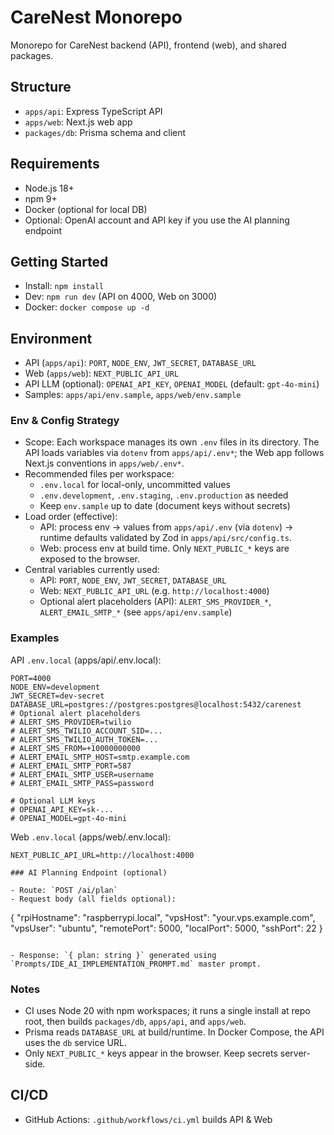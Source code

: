 # CareNest Monorepo

Monorepo for CareNest backend (API), frontend (web), and shared packages.

## Structure

- `apps/api`: Express TypeScript API
- `apps/web`: Next.js web app
- `packages/db`: Prisma schema and client

## Requirements

- Node.js 18+
- npm 9+
- Docker (optional for local DB)
 - Optional: OpenAI account and API key if you use the AI planning endpoint

## Getting Started

- Install: `npm install`
- Dev: `npm run dev` (API on 4000, Web on 3000)
- Docker: `docker compose up -d`

## Environment

- API (`apps/api`): `PORT`, `NODE_ENV`, `JWT_SECRET`, `DATABASE_URL`
- Web (`apps/web`): `NEXT_PUBLIC_API_URL`
 - API LLM (optional): `OPENAI_API_KEY`, `OPENAI_MODEL` (default: `gpt-4o-mini`)
- Samples: `apps/api/env.sample`, `apps/web/env.sample`

### Env & Config Strategy

- Scope: Each workspace manages its own `.env` files in its directory. The API loads variables via `dotenv` from `apps/api/.env*`; the Web app follows Next.js conventions in `apps/web/.env*`.
- Recommended files per workspace:
  - `.env.local` for local-only, uncommitted values
  - `.env.development`, `.env.staging`, `.env.production` as needed
  - Keep `env.sample` up to date (document keys without secrets)
- Load order (effective):
  - API: process env → values from `apps/api/.env` (via `dotenv`) → runtime defaults validated by Zod in `apps/api/src/config.ts`.
  - Web: process env at build time. Only `NEXT_PUBLIC_*` keys are exposed to the browser.
- Central variables currently used:
  - API: `PORT`, `NODE_ENV`, `JWT_SECRET`, `DATABASE_URL`
  - Web: `NEXT_PUBLIC_API_URL` (e.g. `http://localhost:4000`)
  - Optional alert placeholders (API): `ALERT_SMS_PROVIDER_*`, `ALERT_EMAIL_SMTP_*` (see `apps/api/env.sample`)

### Examples

API `.env.local` (apps/api/.env.local):

```
PORT=4000
NODE_ENV=development
JWT_SECRET=dev-secret
DATABASE_URL=postgres://postgres:postgres@localhost:5432/carenest
# Optional alert placeholders
# ALERT_SMS_PROVIDER=twilio
# ALERT_SMS_TWILIO_ACCOUNT_SID=...
# ALERT_SMS_TWILIO_AUTH_TOKEN=...
# ALERT_SMS_FROM=+10000000000
# ALERT_EMAIL_SMTP_HOST=smtp.example.com
# ALERT_EMAIL_SMTP_PORT=587
# ALERT_EMAIL_SMTP_USER=username
# ALERT_EMAIL_SMTP_PASS=password

# Optional LLM keys
# OPENAI_API_KEY=sk-...
# OPENAI_MODEL=gpt-4o-mini
```

Web `.env.local` (apps/web/.env.local):

```
NEXT_PUBLIC_API_URL=http://localhost:4000

### AI Planning Endpoint (optional)

- Route: `POST /ai/plan`
- Request body (all fields optional):

```
{
  "rpiHostname": "raspberrypi.local",
  "vpsHost": "your.vps.example.com",
  "vpsUser": "ubuntu",
  "remotePort": 5000,
  "localPort": 5000,
  "sshPort": 22
}
```

- Response: `{ plan: string }` generated using `Prompts/IDE_AI_IMPLEMENTATION_PROMPT.md` master prompt.
```

### Notes

- CI uses Node 20 with npm workspaces; it runs a single install at repo root, then builds `packages/db`, `apps/api`, and `apps/web`.
- Prisma reads `DATABASE_URL` at build/runtime. In Docker Compose, the API uses the `db` service URL.
- Only `NEXT_PUBLIC_*` keys appear in the browser. Keep secrets server-side.

## CI/CD

- GitHub Actions: `.github/workflows/ci.yml` builds API & Web
